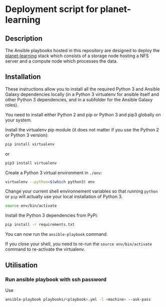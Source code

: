 # Deployment script for planet-learning

## Description

The Ansible playbooks hosted in this repository are designed to deploy the [planet-learning](https://github.com/planet-learning/planet-learning) stack which consists of a storage node hosting a NFS server and a compute node which processes the data.

## Installation

These instructions allow you to install all the required Python 3 and Ansible Galaxy dependencies locally (in a Python 3 virtualenv for ansible itself and other Python 3 dependencies, and in a subfolder for the Ansible Galaxy roles).

You need to install either Python 2 and pip or Python 3 and pip3 globally on your system.

Install the virtualenv pip module (it does not matter if you use the Python 2 or Python 3 version):

```bash
pip install virtualenv
```

or

```bash
pip3 install virtualenv
```

Create a Python 3 virtual environment in `./env`:

```bash
virtualenv --python=$(which python3) env
```

Change your current shell environnement variables so that running `python` or `pip` will actually use your local installation of Python 3.

```bash
source env/bin/activate
```

Install the Python 3 dependencies from PyPi:

```bash
pip install -r requirements.txt
```

You can now run the `ansible-playbook` command.

If you close your shell, you need to re-run the `source env/bin/activate` command to re-activate the virtualenv.

## Utilisation

### Run ansible playbook with ssh password

Use 

```sh
ansible-playbook playbooks/<playbook>.yml -l <machine> --ask-pass
```